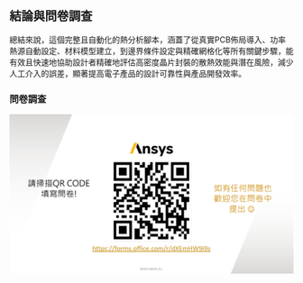 結論與問卷調查
---

總結來說，這個完整且自動化的熱分析腳本，涵蓋了從真實PCB佈局導入、功率熱源自動設定、材料模型建立，到邊界條件設定與精確網格化等所有關鍵步驟，能有效且快速地協助設計者精確地評估高密度晶片封裝的散熱效能與潛在風險，減少人工介入的誤差，顯著提高電子產品的設計可靠性與產品開發效率。

### 問卷調查

![alt text](image.png)